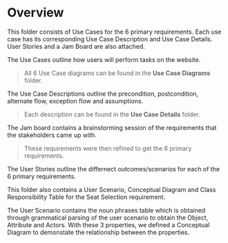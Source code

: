 # Overview

This folder consists of Use Cases for the 6 primary requirements. Each use case has its corresponding Use Case Description and Use Case Details. User Stories and a Jam Board are also attached.

The Use Cases outline how users will perform tasks on the website. 
>All 6 Use Case diagrams can be found in the **Use Case Diagrams** folder.
>

The Use Case Descriptions outline the precondition, postcondition, alternate flow, exception flow and assumptions. 
>Each description can be found in the **Use Case Details** folder.
>

The Jam board contains a brainstorming session of the requirements that the stakeholders came up with. 
>These requirements were then refined to get the 6 primary requirements.
>

The User Stories outline the differnect outcomes/scenarios for each of the 6 primary requirements.

This folder also contains a User Scenario, Conceptual Diagram and Class Responsibility Table for the Seat Selection requirement.

The User Scenario contains the noun phrases table which is obtained through grammatical parsing of the user scenario to obtain the Object, Attribute and Actors. With these 3 properties, we defined a Conceptual Diagram to demonstate the relationship between the properties.
